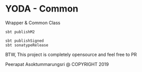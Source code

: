 YODA - Common
==========
Wrapper & Common Class
 
```Publish Local
sbt publishM2
```


```Publish Central Repo
sbt publishSigned
sbt sonatypeRelease
```

BTW, This project is completely opensource and feel free to PR





Peerapat Asoktummarungsri @ COPYRIGHT 2019
